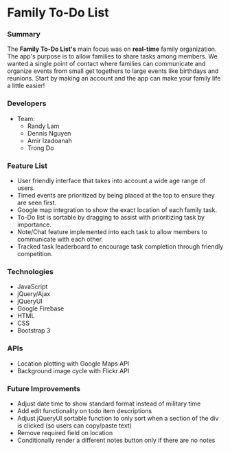 Family To-Do List
===============

### Summary
The **Family To-Do List's** main focus was on **real-time** family organization. The app's purpose is to allow families to share tasks among members. We wanted a single point of contact where families can communicate and organize events from small get togethers to large events like birthdays and reunions. Start by making an account and the app can make your family life a little easier!

### Developers
- Team: 
  - Randy Lam
  - Dennis Nguyen
  - Amir Izadoanah
  - Trong Do

### Feature List
- User friendly interface that takes into account a wide age range of users.
- Timed events are prioritized by being placed at the top to ensure they are seen first.
- Google map integration to show the exact location of each family task.
- To-Do list is sortable by dragging to assist with prioritizing task by importance.
- Note/Chat feature implemented into each task to allow members to communicate with each other.
- Tracked task leaderboard to encourage task completion through friendly competition.

### Technologies
- JavaScript
- jQuery/Ajax
- jQueryUI
- Google Firebase
- HTML
- CSS
- Bootstrap 3

### APIs
- Location plotting with Google Maps API
- Background image cycle with Flickr API

### Future Improvements
- Adjust date time to show standard format instead of military time
- Add edit functionality on todo item descriptions
- Adjust jQueryUI sortable function to only sort when a section of the div is clicked (so users can copy/paste text)
- Remove required field on location
- Conditionally render a different notes button only if there are no notes
